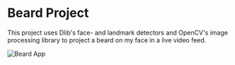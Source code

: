 # Beard Project

This project uses Dlib's face- and landmark detectors and OpenCV's image processing library to project a beard on my face in a live video feed.

![Beard App](beard.png)
